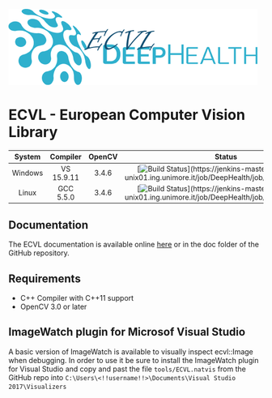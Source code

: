 
![ECVL](doc/logo/DEEPHEALTH_doxygen_logo_reduced.png)
# ECVL - European Computer Vision Library 

| System  |  Compiler  | OpenCV | Status | 
|:-------:|:----------:|:------:|:------:|
| Windows | VS 15.9.11 | 3.4.6  |[![Build Status](https://jenkins-master-deephealth-unix01.ing.unimore.it/badge/job/DeepHealth/job/ECVL/job/master/windows_end?)](https://jenkins-master-deephealth-unix01.ing.unimore.it/job/DeepHealth/job/ECVL/job/master/)        |
| Linux   | GCC 5.5.0  | 3.4.6  |[![Build Status](https://jenkins-master-deephealth-unix01.ing.unimore.it/badge/job/DeepHealth/job/ECVL/job/master/linux_end?)](https://jenkins-master-deephealth-unix01.ing.unimore.it/job/DeepHealth/job/ECVL/job/master/)        |

## Documentation

The ECVL documentation is available online [here](http://imagelab.ing.unimore.it/ecvl/) or in the doc folder of the GitHub repository.

## Requirements

- C++ Compiler with C++11 support
- OpenCV 3.0 or later

## ImageWatch plugin for Microsof Visual Studio

A basic version of ImageWatch is available to visually inspect ecvl::Image when debugging. In order to use it be sure to install the ImageWatch plugin for Visual Studio and copy and past the file ```tools/ECVL.natvis``` from the GitHub repo into ```C:\Users\<!!username!!>\Documents\Visual Studio 2017\Visualizers```
